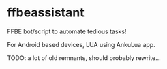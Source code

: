 # ffbeassistant
FFBE bot/script to automate tedious tasks!

For Android based devices, LUA using AnkuLua app.

TODO: a lot of old remnants, should probably rewrite...
